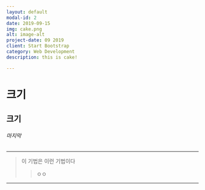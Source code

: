 ```yaml
---
layout: default
modal-id: 2
date: 2019-09-15
img: cake.png
alt: image-alt
project-date: 09 2019
client: Start Bootstrap
category: Web Development
description: this is cake!

---
```

# 크기
## 크기
###### 마지막

---

> 이 기법은 이런 기법이다 <br>
>> ㅇㅇ
---